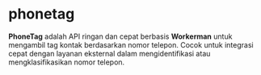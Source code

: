 # phonetag
**PhoneTag** adalah API ringan dan cepat berbasis **Workerman** untuk mengambil tag kontak berdasarkan nomor telepon. Cocok untuk integrasi cepat dengan layanan eksternal dalam mengidentifikasi atau mengklasifikasikan nomor telepon.
